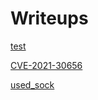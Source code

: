 # Writeups

[test](https://jsherman212.github.io/test/)

[CVE-2021-30656](https://jsherman212.github.io/CVE-2021-30656)

[used_sock](https://jsherman212.github.io/used_sock/)
